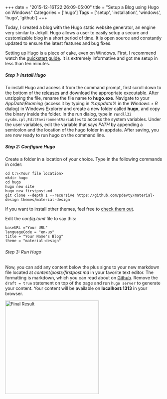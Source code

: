 +++
date = "2015-12-16T22:26:09-05:00"
title = "Setup a Blog using Hugo on Windows"
Categories = ['hugo']
Tags = ['setup', 'installation', 'windows', 'hugo', 'github']
+++

Today, I created a blog with the Hugo static website generator, an engine very similar to Jekyll. Hugo allows a user to easily setup a secure and customizable blog in a short period of time. It is open source and constantly updated to ensure the latest features and bug fixes.  

Setting up Hugo is a piece of cake, even on Windows. First, I recommend watch the [quickstart guide](http://gohugo.io/overview/quickstart/). It is extremely informative and got me setup in less than ten minutes.  

##### Step 1: Install Hugo
To install Hugo and access it from the command prompt, first scroll down to the bottom of the [releases](https://github.com/spf13/hugo/releases) and download the appropriate executable. After unzipping the file, rename the file name to **hugo.exe**. Navigate to your *AppData\Roaming* (access it by typing in *%appdata%* in the *Windows + R* dialog) in Windows Explorer and create a new folder called **hugo**, and copy the binary inside the folder. In the run dialog, type in `rundll32 sysdm.cpl,EditEnvironmentVariables` to access the system variables. Under the user variables, edit the variable that says *PATH* by appending a semicolon and the location of the hugo folder in appdata. After saving, you are now ready to run hugo on the command line.

##### Step 2: Configure Hugo
Create a folder in a location of your choice. Type in the following commands in order:
```
cd C:\<Your file location>
mkdir hugo
cd hugo
hugo new site
hugo new firstpost.md
git clone --depth 1 --recursive https://github.com/pdevty/material-design themes/material-design
```
If you want to install other themes, feel free to [check them out](https://github.com/spf13/hugoThemes).

Edit the *config.toml* file to say this:
```
baseURL ="Your URL"
languageCode = "en-us"
title = "Your Name's Blog"
theme = "material-design"
```

###### Step 3: Run Hugo
Now, you can add any content below the plus signs to your new markdown file located at *content/posts/firstpost.md* in your favorite text editor. The formatting is markdown, which you can read about on [Github](https://help.github.com/articles/markdown-basics/). Remove the `draft = true` statement on top of the page and run `hugo server` to generate your content. Your content will be available on **localhost:1313** in your browser.

<img src="http://puu.sh/lYxNn/a7dbbbe8c3.jpg" width="300" alt="Final Result">

